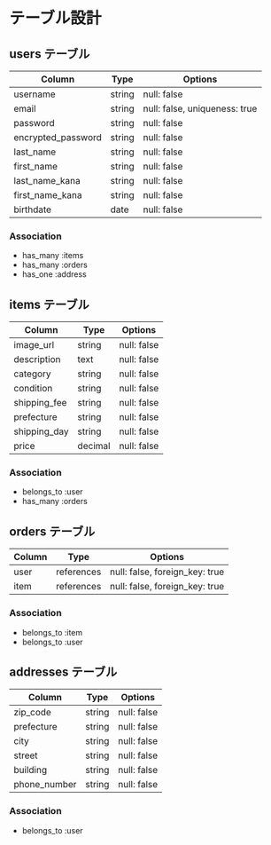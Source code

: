 # テーブル設計

## users テーブル

| Column             | Type   | Options                       |
| ------------------ | ------ | ----------------------------- |
| username           | string | null: false                   |
| email              | string | null: false, uniqueness: true |
| password           | string | null: false                   |
| encrypted_password | string | null: false                   |
| last_name          | string | null: false                   |
| first_name         | string | null: false                   |
| last_name_kana     | string | null: false                   |
| first_name_kana    | string | null: false                   |
| birthdate          | date   | null: false                   |

### Association

- has_many :items
- has_many :orders
- has_one :address

## items テーブル

| Column          | Type       | Options                        |
| --------------- | ---------- | ------------------------------ |
| image_url       | string     | null: false                    |
| description     | text       | null: false                    |
| category        | string     | null: false                    |
| condition       | string     | null: false                    |
| shipping_fee    | string     | null: false                    |
| prefecture      | string     | null: false                    |
| shipping_day    | string     | null: false                    |
| price           | decimal    | null: false                    |

### Association

- belongs_to :user
- has_many :orders

## orders テーブル

| Column    | Type       | Options                        |
| --------- | ---------- | ------------------------------ |
| user      | references | null: false, foreign_key: true |
| item      | references | null: false, foreign_key: true |


### Association

- belongs_to :item
- belongs_to :user

## addresses テーブル

| Column       | Type       | Options                        |
| ------------ | ---------- | ------------------------------ |
| zip_code     | string     | null: false                    |
| prefecture   | string     | null: false                    |
| city         | string     | null: false                    |
| street       | string     | null: false                    |
| building     | string     | null: false                    |
| phone_number | string     | null: false                    |


### Association

- belongs_to :user